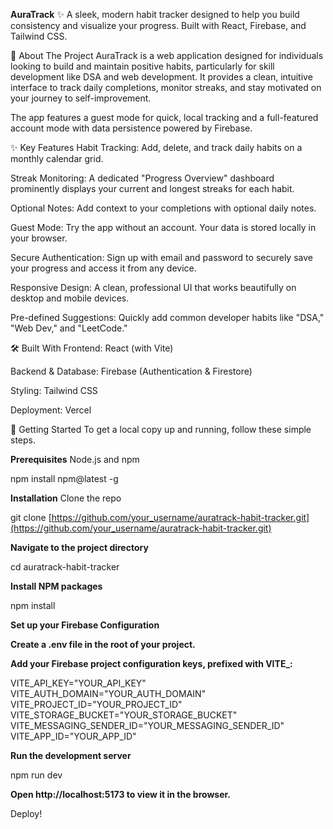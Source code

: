**AuraTrack** ✨
A sleek, modern habit tracker designed to help you build consistency and visualize your progress. Built with React, Firebase, and Tailwind CSS.

🎯 About The Project
AuraTrack is a web application designed for individuals looking to build and maintain positive habits, particularly for skill development like DSA and web development. It provides a clean, intuitive interface to track daily completions, monitor streaks, and stay motivated on your journey to self-improvement.

The app features a guest mode for quick, local tracking and a full-featured account mode with data persistence powered by Firebase.

✨ Key Features
Habit Tracking: Add, delete, and track daily habits on a monthly calendar grid.

Streak Monitoring: A dedicated "Progress Overview" dashboard prominently displays your current and longest streaks for each habit.

Optional Notes: Add context to your completions with optional daily notes.

Guest Mode: Try the app without an account. Your data is stored locally in your browser.

Secure Authentication: Sign up with email and password to securely save your progress and access it from any device.

Responsive Design: A clean, professional UI that works beautifully on desktop and mobile devices.

Pre-defined Suggestions: Quickly add common developer habits like "DSA," "Web Dev," and "LeetCode."

🛠️ Built With
Frontend: React (with Vite)

Backend & Database: Firebase (Authentication & Firestore)

Styling: Tailwind CSS

Deployment: Vercel

🚀 Getting Started
To get a local copy up and running, follow these simple steps.

**Prerequisites**
Node.js and npm

npm install npm@latest -g

**Installation**
Clone the repo

git clone [https://github.com/your_username/auratrack-habit-tracker.git](https://github.com/your_username/auratrack-habit-tracker.git)

**Navigate to the project directory**

cd auratrack-habit-tracker

**Install NPM packages**

npm install

**Set up your Firebase Configuration**

**Create a .env file in the root of your project.**

**Add your Firebase project configuration keys, prefixed with VITE_:**

VITE_API_KEY="YOUR_API_KEY"
VITE_AUTH_DOMAIN="YOUR_AUTH_DOMAIN"
VITE_PROJECT_ID="YOUR_PROJECT_ID"
VITE_STORAGE_BUCKET="YOUR_STORAGE_BUCKET"
VITE_MESSAGING_SENDER_ID="YOUR_MESSAGING_SENDER_ID"
VITE_APP_ID="YOUR_APP_ID"

**Run the development server**

npm run dev

**Open http://localhost:5173 to view it in the browser.**

Deploy!
